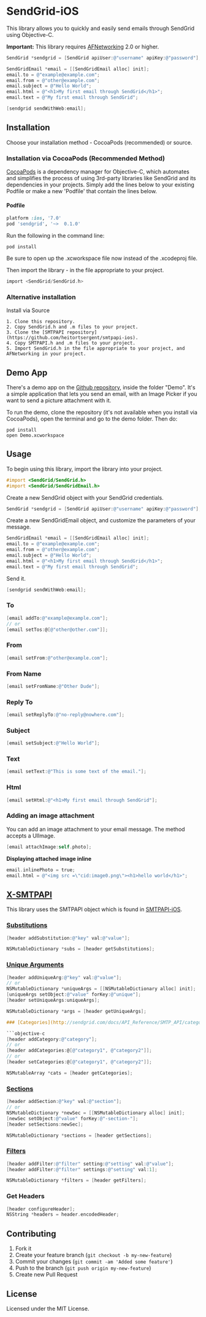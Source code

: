 # SendGrid-iOS

This library allows you to quickly and easily send emails through SendGrid using Objective-C.

**Important:** This library requires [AFNetworking](https://github.com/AFNetworking/AFNetworking/wiki/Getting-Started-with-AFNetworking) 2.0 or higher.


```objective-c
SendGrid *sendgrid = [SendGrid apiUser:@"username" apiKey:@"password"];   

SendGridEmail *email = [[SendGridEmail alloc] init];
email.to = @"example@example.com";
email.from = @"other@example.com";
email.subject = @"Hello World";   
email.html = @"<h1>My first email through SendGrid</h1>";
email.text = @"My first email through SendGrid";

[sendgrid sendWithWeb:email];
```

## Installation

Choose your installation method - CocoaPods (recommended) or source.

### Installation via CocoaPods (Recommended Method)
[CocoaPods](http://cocoapods.org) is a dependency manager for Objective-C, which automates and simplifies the process of using 3rd-party libraries like SendGrid and its dependencies in your projects. Simply add the lines below to your existing Podfile or make a new 'Podfile' that contain the lines below. 

#### Podfile

```ruby
platform :ios, '7.0'
pod 'sendgrid', '~>  0.1.0'
```

Run the following in the command line:

```
pod install
```

Be sure to open up the .xcworkspace file now instead of the .xcodeproj file. 

Then import the library - in the file appropriate to your project.

```objective-c
import <SendGrid/SendGrid.h>
```

### Alternative installation
Install via Source

    1. Clone this repository.
    2. Copy SendGrid.h and .m files to your project.
    3. Clone the [SMTPAPI repository](https://github.com/heitortsergent/smtpapi-ios).
    4. Copy SMTPAPI.h and .m files to your project.
    5. Import SendGrid.h in the file appropriate to your project, and AFNetworking in your project.

## Demo App

There's a demo app on the [Github repository](https://github.com/sendgrid/sendgrid-objc), inside the folder "Demo". It's a simple application that lets you send an email, with an Image Picker if you want to send a picture attachment with it.

To run the demo, clone the repository (it's not available when you install via CocoaPods), open the terminal and go to the demo folder. Then do:

```
pod install
open Demo.xcworkspace
```

## Usage

To begin using this library, import the library into your project.

```objective-c
#import <SendGrid/SendGrid.h>
#import <SendGrid/SendGridEmail.h>
```

Create a new SendGrid object with your SendGrid credentials.

```objective-c
SendGrid *sendgrid = [SendGrid apiUser:@"username" apiKey:@"password"];
```

Create a new SendGridEmail object, and customize the parameters of your message.

```objective-c
SendGridEmail *email = [[SendGridEmail alloc] init];
email.to = @"example@example.com";
email.from = @"other@example.com";
email.subject = @"Hello World";   
email.html = @"<h1>My first email through SendGrid</h1>";
email.text = @"My first email through SendGrid";
```

Send it.

```objective-c
[sendgrid sendWithWeb:email];
```

### To

```objective-c
[email addTo:@"example@example.com"];
// or
[email setTos:@[@"other@other.com"]];
```
### From

```objective-c
[email setFrom:@"other@example.com"];
```

### From Name

```objective-c
[email setFromName:@"Other Dude"];
```

### Reply To

```objective-c
[email setReplyTo:@"no-reply@nowhere.com"];
```

### Subject

```objective-c
[email setSubject:@"Hello World"];
```

### Text

```objective-c
[email setText:@"This is some text of the email."];
```

### Html

```objective-c
[email setHtml:@"<h1>My first email through SendGrid"];
```

### Adding an image attachment
You can add an image attachment to your email message. The method accepts a UIImage. 

```objective-c
[email attachImage:self.photo];
```

**Displaying attached image inline**
```objective-c
email.inlinePhoto = true;
email.html = @"<img src =\"cid:image0.png\"><h1>hello world</h1>";
```

## [X-SMTPAPI](http://sendgrid.com/docs/API_Reference/SMTP_API/index.html)

This library uses the SMTPAPI object which is found in [SMTPAPI-iOS](https://github.com/heitortsergent/smtpapi-ios).

### [Substitutions](http://sendgrid.com/docs/API_Reference/SMTP_API/substitution_tags.html)

```objective-c
[header addSubstitution:@"key" val:@"value"];

NSMutableDictionary *subs = [header getSubstitutions];
```

### [Unique Arguments](http://sendgrid.com/docs/API_Reference/SMTP_API/unique_arguments.html)

```objective-c
[header addUniqueArg:@"key" val:@"value"];
// or
NSMutableDictionary *uniqueArgs = [[NSMutableDictionary alloc] init];
[uniqueArgs setObject:@"value" forKey:@"unique"];
[header setUniqueArgs:uniqueArgs];

NSMutableDictionary *args = [header getUniqueArgs];

### [Categories](http://sendgrid.com/docs/API_Reference/SMTP_API/categories.html)

```objective-c
[header addCategory:@"category"];
// or
[header addCategories:@[@"category1", @"category2"]];
// or
[header setCategories:@[@"category1", @"category2"]];

NSMutableArray *cats = [header getCategories];
```

### [Sections](http://sendgrid.com/docs/API_Reference/SMTP_API/section_tags.html)

```objective-c
[header addSection:@"key" val:@"section"];
// or
NSMutableDictionary *newSec = [[NSMutableDictionary alloc] init];
[newSec setObject:@"value" forKey:@"-section-"];
[header setSections:newSec];

NSMutableDictionary *sections = [header getSections];
```

### [Filters](http://sendgrid.com/docs/API_Reference/SMTP_API/apps.html)

```objective-c
[header addFilter:@"filter" setting:@"setting" val:@"value"];
[header addFilter:@"filter" settings:@"setting" val:1];

NSMutableDictionary *filters = [header getFilters];
```

### Get Headers

```objective-c
[header configureHeader];
NSString *headers = header.encodedHeader;
```

## Contributing

1. Fork it
2. Create your feature branch (`git checkout -b my-new-feature`)
3. Commit your changes (`git commit -am 'Added some feature'`)
4. Push to the branch (`git push origin my-new-feature`)
5. Create new Pull Request

## License

Licensed under the MIT License.
